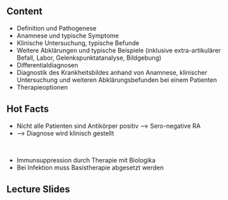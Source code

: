 ## Content

- Definition und Pathogenese
- Anamnese und typische Symptome
- Klinische Untersuchung, typische Befunde 
- Weitere Abklärungen und typische Beispiele (inklusive extra-artikulärer Befall, Labor, Gelenkspunktatanalyse, Bildgebung)
- Differentialdiagnosen
- Diagnostik des Krankheitsbildes anhand von Anamnese, klinischer Untersuchung und weiteren Abklärungsbefunden bei einem Patienten
- Therapieoptionen

## Hot Facts

- Nicht alle Patienten sind Antikörper positiv --> Sero-negative RA
- --> Diagnose wird klinisch gestellt

<br>

- Immunsuppression durch Therapie mit Biologika
- Bei Infektion muss Basistherapie abgesetzt werden

## Lecture Slides

